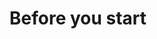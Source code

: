 # Before you start

<!--
Before you start your study, here are some things you might want to consider:

* [Reproducibility]
* [Ethics and consent forms]
* [Code and data management] Programming resources currently [here](programming.md#Programming).
 * [Code management]
 * [Version control]
 * [Coding style]
  * [Avoid selective debugging: unit tests, positive and negative control]
  * [Data management]
    * [BIDS]
    * [Datalad]
    * [Documentation]
-->
